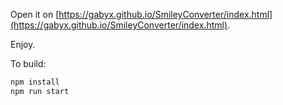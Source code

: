 Open it on [https://gabyx.github.io/SmileyConverter/index.html](https://gabyx.github.io/SmileyConverter/index.html).

Enjoy.

To build:

```bash
npm install
npm run start
```
